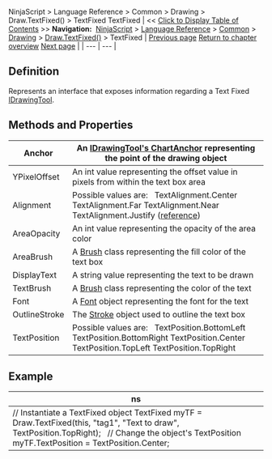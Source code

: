 ﻿
NinjaScript \> Language Reference \> Common \> Drawing \> Draw.TextFixed() \> TextFixed
TextFixed
| \<\< [Click to Display Table of Contents](textfixed.md) \>\> **Navigation:**     [NinjaScript](ninjascript.md) \> [Language Reference](language_reference_wip.md) \> [Common](common.md) \> [Drawing](drawing.md) \> [Draw.TextFixed()](draw_textfixed.md) \> TextFixed | [Previous page](draw_textfixed.md) [Return to chapter overview](draw_textfixed.md) [Next page](draw_timecycles.md) |
| --- | --- |
## Definition
Represents an interface that exposes information regarding a Text Fixed [IDrawingTool](idrawingtool.md).
 
## Methods and Properties
| Anchor | An [IDrawingTool's ChartAnchor](idrawingtool.htm#chartanchor) representing the point of the drawing object |
| --- | --- |
| YPixelOffset | An int value representing the offset value in pixels from within the text box area |
| Alignment | Possible values are:   TextAlignment.Center  TextAlignment.Far  TextAlignment.Near  TextAlignment.Justify ([reference](https://msdn.microsoft.com/en-us/library/system.windows.textalignment%28v=vs.110%29.aspx)) |
| AreaOpacity | An int value representing the opacity of the area color |
| AreaBrush | A [Brush](http://msdn.microsoft.com/en-us/library/system.windows.media.brush(v=vs.110).aspx) class representing the fill color of the text box |
| DisplayText | A string value representing the text to be drawn |
| TextBrush | A [Brush](http://msdn.microsoft.com/en-us/library/system.windows.media.brush(v=vs.110).aspx) class representing the color of the text |
| Font | A [Font](simplefont_class.md) object representing the font for the text |
| OutlineStroke | The [Stroke](stroke_class.md) object used to outline the text box |
| TextPosition | Possible values are:   TextPosition.BottomLeft TextPosition.BottomRight TextPosition.Center TextPosition.TopLeft TextPosition.TopRight |

## 
## 
## 
## Example
| ns |
| --- |
| // Instantiate a TextFixed object TextFixed myTF \= Draw.TextFixed(this, "tag1", "Text to draw", TextPosition.TopRight);   // Change the object's TextPosition myTF.TextPosition \= TextPosition.Center; |
